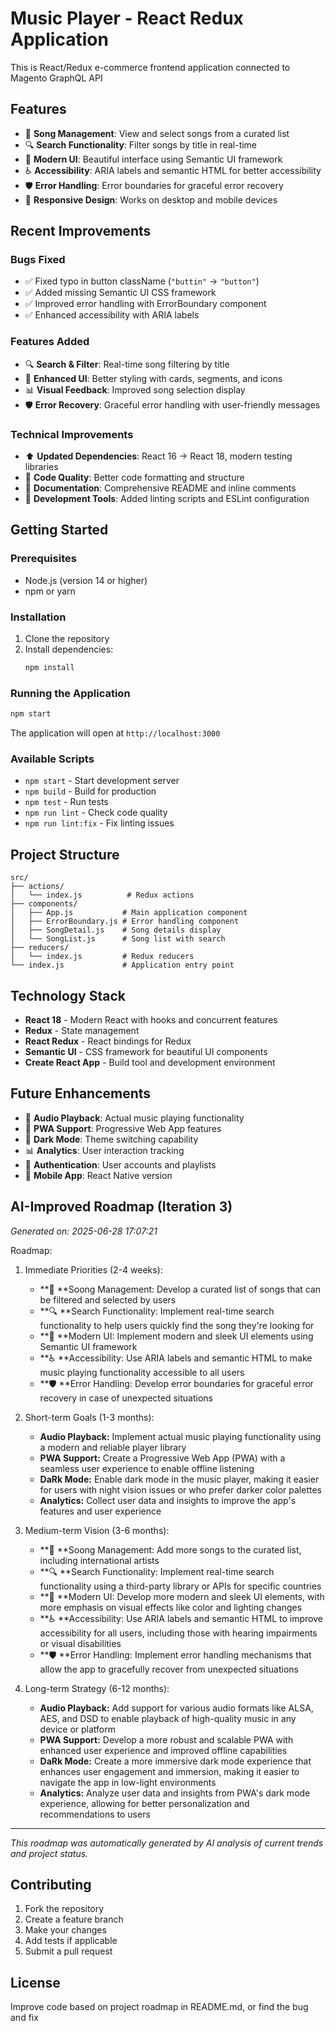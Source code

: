# Music Player - React Redux Application

This is React/Redux e-commerce frontend application connected to Magento GraphQL API


## Features

- 🎵 **Song Management**: View and select songs from a curated list
- 🔍 **Search Functionality**: Filter songs by title in real-time
- 🎨 **Modern UI**: Beautiful interface using Semantic UI framework
- ♿ **Accessibility**: ARIA labels and semantic HTML for better accessibility
- 🛡️ **Error Handling**: Error boundaries for graceful error recovery
- 📱 **Responsive Design**: Works on desktop and mobile devices

## Recent Improvements

### Bugs Fixed
- ✅ Fixed typo in button className (`"buttin"` → `"button"`)
- ✅ Added missing Semantic UI CSS framework
- ✅ Improved error handling with ErrorBoundary component
- ✅ Enhanced accessibility with ARIA labels

### Features Added
- 🔍 **Search & Filter**: Real-time song filtering by title
- 🎨 **Enhanced UI**: Better styling with cards, segments, and icons
- 📊 **Visual Feedback**: Improved song selection display
- 🛡️ **Error Recovery**: Graceful error handling with user-friendly messages

### Technical Improvements
- ⬆️ **Updated Dependencies**: React 16 → React 18, modern testing libraries
- 🧹 **Code Quality**: Better code formatting and structure
- 📝 **Documentation**: Comprehensive README and inline comments
- 🔧 **Development Tools**: Added linting scripts and ESLint configuration

## Getting Started

### Prerequisites
- Node.js (version 14 or higher)
- npm or yarn

### Installation
1. Clone the repository
2. Install dependencies:
   ```bash
   npm install
   ```

### Running the Application
```bash
npm start
```

The application will open at `http://localhost:3000`

### Available Scripts
- `npm start` - Start development server
- `npm build` - Build for production
- `npm test` - Run tests
- `npm run lint` - Check code quality
- `npm run lint:fix` - Fix linting issues

## Project Structure

```
src/
├── actions/
│   └── index.js          # Redux actions
├── components/
│   ├── App.js           # Main application component
│   ├── ErrorBoundary.js # Error handling component
│   ├── SongDetail.js    # Song details display
│   └── SongList.js      # Song list with search
├── reducers/
│   └── index.js         # Redux reducers
└── index.js             # Application entry point
```

## Technology Stack

- **React 18** - Modern React with hooks and concurrent features
- **Redux** - State management
- **React Redux** - React bindings for Redux
- **Semantic UI** - CSS framework for beautiful UI components
- **Create React App** - Build tool and development environment

## Future Enhancements

- 🎵 **Audio Playback**: Actual music playing functionality
- 📱 **PWA Support**: Progressive Web App features
- 🎨 **Dark Mode**: Theme switching capability
- 📊 **Analytics**: User interaction tracking
- 🔐 **Authentication**: User accounts and playlists
- 📱 **Mobile App**: React Native version


## AI-Improved Roadmap (Iteration 3)
*Generated on: 2025-06-28 17:07:21*

Roadmap:

1. Immediate Priorities (2-4 weeks):
   - **🎵 **Soong Management: Develop a curated list of songs that can be filtered and selected by users
   - **🔍 **Search Functionality: Implement real-time search functionality to help users quickly find the song they're looking for
   - **🎨 **Modern UI: Implement modern and sleek UI elements using Semantic UI framework
   - **♿ **Accessibility: Use ARIA labels and semantic HTML to make music playing functionality accessible to all users
   - **🛡️ **Error Handling: Develop error boundaries for graceful error recovery in case of unexpected situations

2. Short-term Goals (1-3 months):
   - **Audio Playback:** Implement actual music playing functionality using a modern and reliable player library
   - **PWA Support:** Create a Progressive Web App (PWA) with a seamless user experience to enable offline listening
   - **DaRk Mode:** Enable dark mode in the music player, making it easier for users with night vision issues or who prefer darker color palettes
   - **Analytics:** Collect user data and insights to improve the app's features and user experience

3. Medium-term Vision (3-6 months):
   - **🎵 **Soong Management: Add more songs to the curated list, including international artists
   - **🔍 **Search Functionality: Implement real-time search functionality using a third-party library or APIs for specific countries
   - **🎨 **Modern UI: Develop more modern and sleek UI elements, with more emphasis on visual effects like color and lighting changes
   - **♿ **Accessibility: Use ARIA labels and semantic HTML to improve accessibility for all users, including those with hearing impairments or visual disabilities
   - **🛡️ **Error Handling: Implement error handling mechanisms that allow the app to gracefully recover from unexpected situations

4. Long-term Strategy (6-12 months):
   - **Audio Playback:** Add support for various audio formats like ALSA, AES, and DSD to enable playback of high-quality music in any device or platform
   - **PWA Support:** Develop a more robust and scalable PWA with enhanced user experience and improved offline capabilities
   - **DaRk Mode:** Create a more immersive dark mode experience that enhances user engagement and immersion, making it easier to navigate the app in low-light environments
   - **Analytics:** Analyze user data and insights from PWA's dark mode experience, allowing for better personalization and recommendations to users

---
*This roadmap was automatically generated by AI analysis of current trends and project status.*
## Contributing

1. Fork the repository
2. Create a feature branch
3. Make your changes
4. Add tests if applicable
5. Submit a pull request

## License


Improve code based on project roadmap in README.md, 
or find the bug and fix


